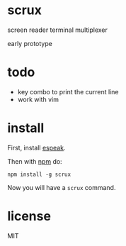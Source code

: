 # scrux

screen reader terminal multiplexer

early prototype

# todo

* key combo to print the current line
* work with vim

# install

First, install [espeak](http://espeak.sourceforge.net/).

Then with [npm](https://npmjs.org) do:

```
npm install -g scrux
```

Now you will have a `scrux` command.

# license

MIT
